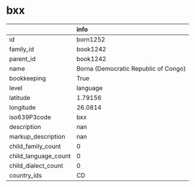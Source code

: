 # bxx
|                      | info                                 |
|:---------------------|:-------------------------------------|
| id                   | born1252                             |
| family_id            | book1242                             |
| parent_id            | book1242                             |
| name                 | Borna (Democratic Republic of Congo) |
| bookkeeping          | True                                 |
| level                | language                             |
| latitude             | 1.79156                              |
| longitude            | 26.0814                              |
| iso639P3code         | bxx                                  |
| description          | nan                                  |
| markup_description   | nan                                  |
| child_family_count   | 0                                    |
| child_language_count | 0                                    |
| child_dialect_count  | 0                                    |
| country_ids          | CD                                   |